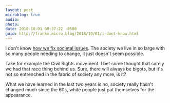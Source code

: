 ```yaml
---
layout: post
microblog: true
audio: 
photo: 
date: 2018-10-01 08:37:22 -0500
guid: http://frankm.micro.blog/2018/10/01/i-dont-know.html
---
```

I don't know [how we fix societal issues](http://scripting.com/2018/09/29/004408.html). The society we live in so large with so many people needing to change, it just doesn't seem possible. 

Take for example the Civil Rights movement. I bet some thought that surely we had that race thing behind us. Sure, there will always be bigots, but it's not so entrenched in the fabric of society any more, is it? 

What we have learned in the last two years is no, society really hasn't changed much since the 60s, white people just pat themselves for the appearance.
